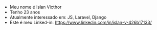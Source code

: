 - Meu nome é Islan Victhor
- Tenho 23 anos
- Atualmente interessado em: JS, Laravel, Django   
- Este é meu Linked-in: https://www.linkedin.com/in/islan-v-426b17133/
<!---
Islan42/Islan42 is a ✨ special ✨ repository because its `README.md` (this file) appears on your GitHub profile.
You can click the Preview link to take a look at your changes.
--->
